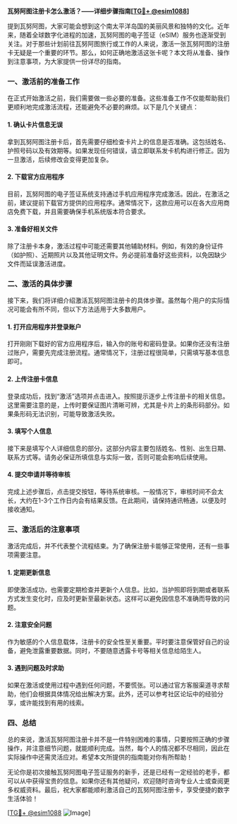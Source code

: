 **瓦努阿图注册卡怎么激活？——详细步骤指南[[TG💪+ @esim1088](https://t.me/s/esim1088)]**

提到瓦努阿图，大家可能会想到这个南太平洋岛国的美丽风景和独特的文化。近年来，随着全球数字化进程的加速，瓦努阿图的电子签证（eSIM）服务也逐渐受到关注。对于那些计划前往瓦努阿图旅行或工作的人来说，激活一张瓦努阿图的注册卡无疑是一个重要的环节。那么，如何正确地激活这张卡呢？本文将从准备、操作到注意事项，为大家提供一份详尽的指南。

### 一、激活前的准备工作

在正式开始激活之前，我们需要做一些必要的准备。这些准备工作不仅能帮助我们更顺利地完成激活流程，还能避免不必要的麻烦。以下是几个关键点：

#### 1. 确认卡片信息无误
拿到瓦努阿图注册卡后，首先需要仔细检查卡片上的信息是否准确。这包括姓名、护照号码以及有效期等。如果发现任何错误，请立即联系发卡机构进行修正。因为一旦激活，后续修改会变得更加复杂。

#### 2. 下载官方应用程序
目前，瓦努阿图的电子签证系统支持通过手机应用程序完成激活。因此，在激活之前，建议提前下载官方提供的应用程序。通常情况下，这款应用可以在各大应用商店免费下载，并且需要确保手机系统版本符合要求。

#### 3. 准备好相关文件
除了注册卡本身，激活过程中可能还需要其他辅助材料。例如，有效的身份证件（如护照）、近期照片以及其他证明文件。务必提前准备好这些资料，以免因缺少文件而延误激活进度。

### 二、激活的具体步骤

接下来，我们将详细介绍激活瓦努阿图注册卡的具体步骤。虽然每个用户的实际情况可能会有所不同，但以下方法适用于大多数用户。

#### 1. 打开应用程序并登录账户
打开刚刚下载好的官方应用程序后，输入你的账号和密码登录。如果你还没有注册过账户，需要先完成注册流程。通常情况下，注册过程很简单，只需填写基本信息即可。

#### 2. 上传注册卡信息
登录成功后，找到“激活”选项并点击进入。按照提示逐步上传注册卡的相关信息。这里需要注意的是，上传时要保证图片清晰可辨，尤其是卡片上的条形码部分。如果条形码无法识别，可能导致激活失败。

#### 3. 填写个人信息
接下来是填写个人详细信息的部分。这部分内容主要包括姓名、性别、出生日期、联系方式等。请务必保证所填信息与实际一致，否则可能会影响后续使用。

#### 4. 提交申请并等待审核
完成上述步骤后，点击提交按钮，等待系统审核。一般情况下，审核时间不会太长，大约在1-3个工作日内会有结果反馈。在此期间，请保持通讯畅通，以便及时接收通知。

### 三、激活后的注意事项

激活完成后，并不代表整个流程结束。为了确保注册卡能够正常使用，还有一些事项需要注意。

#### 1. 定期更新信息
即使激活成功，也需要定期检查并更新个人信息。比如，当护照即将到期或者联系方式发生变化时，应及时更新至最新状态。这样可以避免因信息不准确而导致的问题。

#### 2. 注意安全问题
作为敏感的个人信息载体，注册卡的安全性至关重要。平时要注意保管好自己的设备，避免泄露重要数据。同时，不要随意透露卡号等相关信息给陌生人。

#### 3. 遇到问题及时求助
如果在激活或使用过程中遇到任何问题，不要慌张。可以通过官方客服渠道寻求帮助，他们会根据具体情况给出解决方案。此外，还可以参考社区论坛中的经验分享，或许能找到有用的线索。

### 四、总结

总的来说，激活瓦努阿图注册卡并不是一件特别困难的事情，只要按照正确的步骤操作，并注意细节问题，就能顺利完成。当然，每个人的情况都不尽相同，因此在实际操作中还需灵活应对。希望本文所提供的指南能对你有所帮助！

无论你是初次接触瓦努阿图电子签证服务的新手，还是已经有一定经验的老手，都可以从中获得宝贵的信息。如果你还有其他疑问，欢迎随时咨询专业人士或查阅更多权威资料。最后，祝大家都能顺利激活自己的瓦努阿图注册卡，享受便捷的数字生活体验！

[[TG💪+ @esim1088](https://t.me/s/esim1088) ![Image](https://i.postimg.cc/4NQfJmqS/Snipaste-2025-05-13-00-14-12.png)]